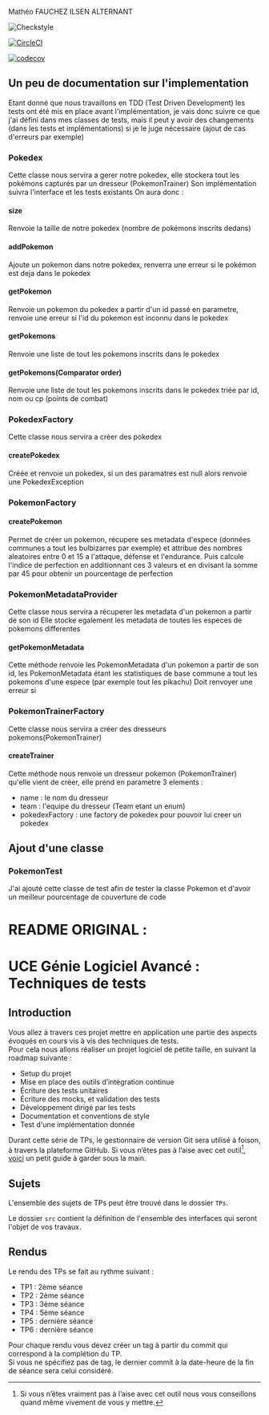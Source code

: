 Mathéo FAUCHEZ ILSEN ALTERNANT

![Checkstyle](https://img.shields.io/badge/checkstyle-1-orange)

[![CircleCI](https://dl.circleci.com/status-badge/img/circleci/DAjdGZBoVRXV9MrfLrs7v8/KQSxb7pmpKXr4eLRw7rrSZ/tree/master.svg?style=svg)](https://dl.circleci.com/status-badge/redirect/circleci/DAjdGZBoVRXV9MrfLrs7v8/KQSxb7pmpKXr4eLRw7rrSZ/tree/master)

[![codecov](https://codecov.io/gh/matheoFauchez/ceri-m1-techniques-de-test/graph/badge.svg?token=6VDI8F05M3)](https://codecov.io/gh/matheoFauchez/ceri-m1-techniques-de-test)

## Un peu de documentation sur l'implementation

Etant donné que nous travaillons en TDD (Test Driven Development) les tests ont été mis en place avant l'implémentation,
je vais donc suivre ce que j'ai défini dans mes classes de tests, mais il peut y avoir des changements (dans les tests et implémentations)
si je le juge nécessaire (ajout de cas d'erreurs par exemple)

### Pokedex

Cette classe nous servira a gerer notre pokedex, elle stockera tout les pokémons capturés par un dresseur (PokemonTrainer)
Son implémentation suivra l'interface et les tests existants
On aura donc :

#### size

Renvoie la taille de notre pokedex (nombre de pokémons inscrits dedans)

#### addPokemon

Ajoute un pokemon dans notre pokedex, renverra une erreur si le pokémon est deja dans le pokedex

#### getPokemon

Renvoie un pokemon du pokedex a partir d'un id passé en parametre, renvoie une erreur si l'id du pokemon est inconnu dans le pokedex

#### getPokemons

Renvoie une liste de tout les pokemons inscrits dans le pokedex

#### getPokemons(Comparator<Pokemon> order)

Renvoie une liste de tout les pokemons inscrits dans le pokedex triée par id, nom ou cp (points de combat)

### PokedexFactory

Cette classe nous servira a créer des pokedex

#### createPokedex

Créée et renvoie un pokedex, si un des paramatres est null alors renvoie une PokedexException

### PokemonFactory

#### createPokemon

Permet de créer un pokemon, récupere ses metadata d'espece (données communes a tout les bulbizarres par exemple) et attribue des nombres aleatoires entre 0 et 15
a l'attaque, défense et l'endurance. Puis calcule l'indice de perfection en additionnant ces 3 valeurs et en divisant la somme par 45 pour obtenir un pourcentage de perfection

### PokemonMetadataProvider

Cette classe nous servira a récuperer les metadata d'un pokemon a partir de son id
Elle stocke egalement les metadata de toutes les especes de pokemons differentes

#### getPokemonMetadata

Cette méthode renvoie les PokemonMetadata d'un pokemon a partir de son id,
les PokemonMetadata étant les statistiques de base commune a tout les pokemons d'une espece (par exemple tout les pikachu)
Doit renvoyer une erreur si 

### PokemonTrainerFactory

Cette classe nous servira a créer des dresseurs pokemons(PokemonTrainer)

#### createTrainer

Cette méthode nous renvoie un dresseur pokemon (PokemonTrainer) qu'elle vient de créer,
elle prend en parametre 3 elements :
- name : le nom du dresseur
- team : l'equipe du dresseur (Team etant un enum)
- pokedexFactory : une factory de pokedex pour pouvoir lui creer un pokedex

## Ajout d'une classe
### PokemonTest
J'ai ajouté cette classe de test afin de tester la classe Pokemon et d'avoir un meilleur pourcentage de couverture de code

# README ORIGINAL :

# UCE Génie Logiciel Avancé : Techniques de tests

## Introduction

Vous allez à travers ces projet mettre en application une partie des aspects évoqués en cours vis à vis des techniques de tests.  
Pour cela nous allons réaliser un projet logiciel de petite taille, en suivant la roadmap suivante : 
- Setup du projet
- Mise en place des outils d’intégration continue
- Écriture des tests unitaires
- Écriture des mocks, et validation des tests
- Développement dirigé par les tests
- Documentation et conventions de style
- Test d'une implémentation donnée

Durant cette série de TPs, le gestionnaire de version Git sera utilisé à foison, à travers la plateforme GitHub. Si vous n’êtes pas à l’aise avec cet outil[^1], [voici](http://rogerdudler.github.io/git-guide/) un petit guide à garder sous la main.

## Sujets

L'ensemble des sujets de TPs peut être trouvé dans le dossier `TPs`.

Le dossier `src` contient la définition de l'ensemble des interfaces qui seront l'objet de vos travaux.

## Rendus

Le rendu des TPs se fait au rythme suivant :

- TP1 : 2ème séance
- TP2 : 2ème séance
- TP3 : 3ème séance
- TP4 : 5ème séance
- TP5 : dernière séance
- TP6 : dernière séance

Pour chaque rendu vous devez créer un tag à partir du commit qui correspond à la complétion du TP.  
Si vous ne spécifiez pas de tag, le dernier commit à la date-heure de la fin de séance sera celui considéré.

[^1]: Si vous n’êtes vraiment pas à l’aise avec cet outil nous vous conseillons quand même vivement de vous y mettre.
